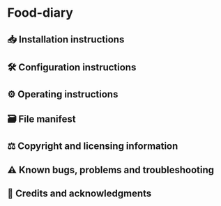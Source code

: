 # Food-diary

## 📥 Installation instructions



## 🛠 Configuration instructions



## ⚙️ Operating instructions



## 🗃 File manifest



## ⚖️ Copyright and licensing information



## ⚠️ Known bugs, problems and troubleshooting



## 👏 Credits and acknowledgments


